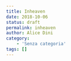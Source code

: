 ```yaml
---
title: Inheaven
date: 2018-10-06
status: draft
permalink: inheaven
author: Alice Dini
category:
    - 'Senza categoria'
tags: []
---
```

<!DOCTYPE html PUBLIC "-//W3C//DTD HTML 4.0 Transitional//EN" "http://www.w3.org/TR/REC-html40/loose.dtd">
<?xml encoding="UTF-8">
